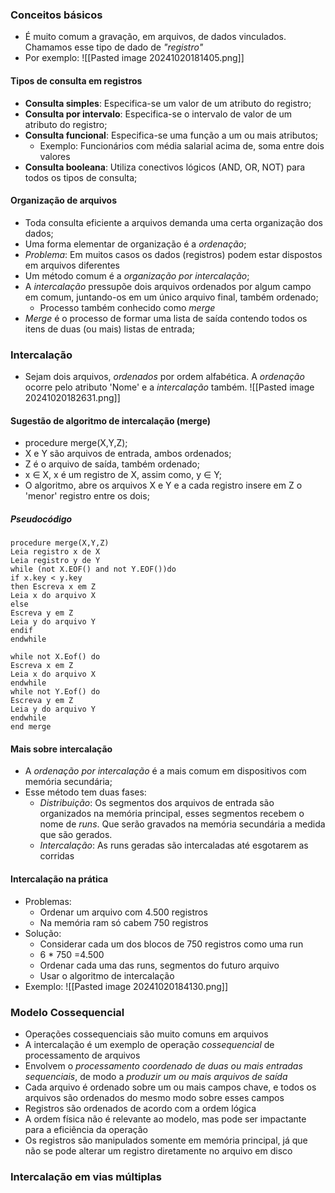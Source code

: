 ### Conceitos básicos
- É muito comum a gravação, em arquivos, de dados vinculados. Chamamos esse tipo de dado de _"registro"_ 
- Por exemplo:
		![[Pasted image 20241020181405.png]]

#### Tipos de consulta em registros
- **Consulta simples**: Especifica-se um valor de um atributo do registro;
- **Consulta por intervalo**: Especifica-se o intervalo de valor de um atributo do registro;
- **Consulta funcional**: Especifica-se uma função a um ou mais atributos;
	- Exemplo: Funcionários com média salarial acima de, soma entre dois valores
- **Consulta booleana**: Utiliza conectivos lógicos (AND, OR, NOT) para todos os tipos de consulta;

#### Organização de arquivos
- Toda consulta eficiente a arquivos demanda uma certa organização dos dados;
- Uma forma elementar de organização é a _ordenação_;
- _Problema_: Em muitos casos os dados (registros) podem estar dispostos em arquivos diferentes
- Um método comum é a _organização por intercalação_;
- A _intercalação_ pressupõe dois arquivos ordenados por algum campo em comum, juntando-os em um único arquivo final, também ordenado;
	- Processo também conhecido como _merge_
- _Merge_ é o processo de formar uma lista de saída contendo todos os itens de duas (ou mais) listas de entrada;

### Intercalação
- Sejam dois arquivos, _ordenados_ por ordem alfabética. A _ordenação_ ocorre pelo atributo 'Nome' e a _intercalação_ também.
		![[Pasted image 20241020182631.png]]

#### Sugestão de algoritmo de intercalação (merge)
- procedure merge(X,Y,Z);
- X e Y são arquivos de entrada, ambos ordenados;
- Z é o arquivo de saída, também ordenado;
- x $\in$ X, x é um registro de X, assim como, y $\in$ Y;
- O algoritmo, abre os arquivos X e Y e a cada registro insere em Z o 'menor' registro entre os dois;
##### Pseudocódigo
```
procedure merge(X,Y,Z)
Leia registro x de X 
Leia registro y de Y 
while (not X.EOF() and not Y.EOF())do 
if x.key < y.key 
then Escreva x em Z 
Leia x do arquivo X 
else 
Escreva y em Z 
Leia y do arquivo Y 
endif 
endwhile

while not X.Eof() do 
Escreva x em Z 
Leia x do arquivo X 
endwhile 
while not Y.Eof() do 
Escreva y em Z 
Leia y do arquivo Y 
endwhile 
end merge
```

#### Mais sobre intercalação
- A _ordenação por intercalação_ é a mais comum em dispositivos com memória secundária;
- Esse método tem duas fases:
	- _Distribuição_: Os segmentos dos arquivos de entrada são organizados na memória principal, esses segmentos recebem o nome de _runs_. Que serão gravados na memória secundária a medida que são gerados.
	- _Intercalação_: As runs geradas são intercaladas até esgotarem as corridas
#### Intercalação na prática
- Problemas:
	- Ordenar um arquivo com 4.500 registros
	- Na memória ram só cabem 750 registros
- Solução:
	- Considerar cada um dos blocos de 750 registros como uma run
	- 6 * 750 =4.500
	- Ordenar cada uma das runs, segmentos do futuro arquivo
	- Usar o algoritmo de intercalação
- Exemplo:
	![[Pasted image 20241020184130.png]]

### Modelo Cossequencial
- Operações cossequenciais são muito comuns em arquivos
- A intercalação é um exemplo de operação _cossequencial_ de processamento de arquivos
- Envolvem o _processamento coordenado de duas ou mais entradas sequenciais_, de modo a _produzir um ou mais arquivos de saída_
- Cada arquivo é ordenado sobre um ou mais campos chave, e todos os arquivos são ordenados do mesmo modo sobre esses campos
- Registros são ordenados de acordo com a ordem lógica
- A ordem física não é relevante ao modelo, mas pode ser impactante para a eficiência da operação
- Os registros são manipulados somente em memória principal, já que não se pode alterar um registro diretamente no arquivo em disco

### Intercalação em vias múltiplas
